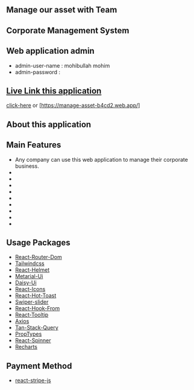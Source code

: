 ## Manage our asset with Team
## Corporate Management System

## Web application admin
- admin-user-name : mohibullah mohim 
- admin-password : 

## [Live Link this application](https://manage-asset-b4cd2.web.app/)
[click-here](https://manage-asset-b4cd2.web.app/) or [https://manage-asset-b4cd2.web.app/]

## About this application 
## Main Features
- Any company can use this web application to manage their corporate business.
-
-
-
-
-
-
-
-
-


## Usage Packages 

- [React-Router-Dom](https://reactrouter.com/en/main) 
- [Tailwindcss](https://tailwindcss.com/)
- [React-Helmet](https://www.npmjs.com/package/react-helmet-async)
- [Metarial-Ui](https://mui.com/material-ui)
- [Daisy-Ui](https://daisyui.com/)
- [React-Icons](https://react-icons.github.io/)
- [React-Hot-Toast](https://react-hot-toast.com/)
- [Swiper-slider](https://swiperjs.com/)
- [React-Hook-From](https://react-hook-form.com/)
- [React-Tooltip](https://react-tooltip.com/)
- [Axios](https://axios-http.com/)
- [Tan-Stack-Query](https://tanstack.com/)
- [PropTypes](https://www.npmjs.com/package/prop-types)
- [React-Spinner](https://github.com/davidhu2000/react-spinners)
- [Recharts](https://recharts.org/en-US)

## Payment Method
- [react-stripe-js](https://stripe.com/)